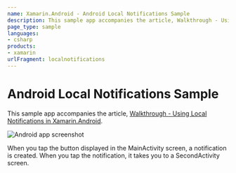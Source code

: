 ```yaml
---
name: Xamarin.Android - Android Local Notifications Sample
description: This sample app accompanies the article, Walkthrough - Using Local Notifications in Xamarin.Android.
page_type: sample
languages:
- csharp
products:
- xamarin
urlFragment: localnotifications
---
```

# Android Local Notifications Sample

This sample app accompanies the article,
[Walkthrough - Using Local Notifications in Xamarin.Android](https://docs.microsoft.com/en-us/xamarin/android/app-fundamentals/notifications/local-notifications-walkthrough).

![Android app screenshot](Screenshots/screenshots.png)

When you tap the button displayed in the MainActivity screen, a
notification is created. When you tap the notification, it
takes you to a SecondActivity screen.
